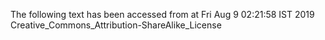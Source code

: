 The following text has been accessed from at Fri Aug 9 02:21:58 IST 2019
Creative_Commons_Attribution-ShareAlike_License
